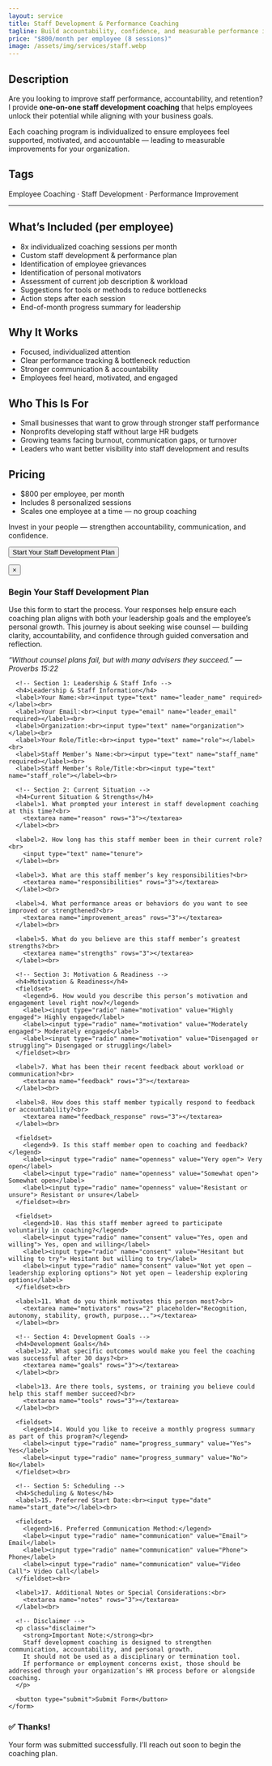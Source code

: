 ```yaml
---
layout: service
title: Staff Development & Performance Coaching
tagline: Build accountability, confidence, and measurable performance improvement.
price: "$800/month per employee (8 sessions)"
image: /assets/img/services/staff.webp
---
```


## Description
Are you looking to improve staff performance, accountability, and retention? I provide **one-on-one staff development coaching** that helps employees unlock their potential while aligning with your business goals.

Each coaching program is individualized to ensure employees feel supported, motivated, and accountable — leading to measurable improvements for your organization.

## Tags
Employee Coaching · Staff Development · Performance Improvement

---

## What’s Included (per employee)
- 8x individualized coaching sessions per month  
- Custom staff development & performance plan  
- Identification of employee grievances  
- Identification of personal motivators  
- Assessment of current job description & workload  
- Suggestions for tools or methods to reduce bottlenecks  
- Action steps after each session  
- End-of-month progress summary for leadership

## Why It Works
- Focused, individualized attention  
- Clear performance tracking & bottleneck reduction  
- Stronger communication & accountability  
- Employees feel heard, motivated, and engaged

## Who This Is For
- Small businesses that want to grow through stronger staff performance  
- Nonprofits developing staff without large HR budgets  
- Growing teams facing burnout, communication gaps, or turnover  
- Leaders who want better visibility into staff development and results

## Pricing
- $800 per employee, per month  
- Includes 8 personalized sessions  
- Scales one employee at a time — no group coaching

Invest in your people — strengthen accountability, communication, and confidence.

<button id="startProcessBtn" class="btn">Start Your Staff Development Plan</button>

<!-- Modal Overlay -->
<div id="formModal" class="form-modal">
  <div class="form-content">
    <button class="close-modal" aria-label="Close Form">&times;</button>
    <form action="https://formspree.io/f/mldpwzwy" method="POST" class="staff-development-form">
      <input type="hidden" name="service" value="Staff Development">
      <h3>Begin Your Staff Development Plan</h3>
      <p>Use this form to start the process. Your responses help ensure each coaching plan aligns with both your leadership goals and the employee’s personal growth. This journey is about seeking wise counsel — building clarity, accountability, and confidence through guided conversation and reflection.</p>
      <p><em>“Without counsel plans fail, but with many advisers they succeed.” — Proverbs 15:22</em></p>

      <!-- Section 1: Leadership & Staff Info -->
      <h4>Leadership & Staff Information</h4>
      <label>Your Name:<br><input type="text" name="leader_name" required></label><br>
      <label>Your Email:<br><input type="email" name="leader_email" required></label><br>
      <label>Organization:<br><input type="text" name="organization"></label><br>
      <label>Your Role/Title:<br><input type="text" name="role"></label><br>
      <label>Staff Member’s Name:<br><input type="text" name="staff_name" required></label><br>
      <label>Staff Member’s Role/Title:<br><input type="text" name="staff_role"></label><br>

      <!-- Section 2: Current Situation -->
      <h4>Current Situation & Strengths</h4>
      <label>1. What prompted your interest in staff development coaching at this time?<br>
        <textarea name="reason" rows="3"></textarea>
      </label><br>

      <label>2. How long has this staff member been in their current role?<br>
        <input type="text" name="tenure">
      </label><br>

      <label>3. What are this staff member’s key responsibilities?<br>
        <textarea name="responsibilities" rows="3"></textarea>
      </label><br>

      <label>4. What performance areas or behaviors do you want to see improved or strengthened?<br>
        <textarea name="improvement_areas" rows="3"></textarea>
      </label><br>

      <label>5. What do you believe are this staff member’s greatest strengths?<br>
        <textarea name="strengths" rows="3"></textarea>
      </label><br>

      <!-- Section 3: Motivation & Readiness -->
      <h4>Motivation & Readiness</h4>
      <fieldset>
        <legend>6. How would you describe this person’s motivation and engagement level right now?</legend>
        <label><input type="radio" name="motivation" value="Highly engaged"> Highly engaged</label>
        <label><input type="radio" name="motivation" value="Moderately engaged"> Moderately engaged</label>
        <label><input type="radio" name="motivation" value="Disengaged or struggling"> Disengaged or struggling</label>
      </fieldset><br>

      <label>7. What has been their recent feedback about workload or communication?<br>
        <textarea name="feedback" rows="3"></textarea>
      </label><br>

      <label>8. How does this staff member typically respond to feedback or accountability?<br>
        <textarea name="feedback_response" rows="3"></textarea>
      </label><br>

      <fieldset>
        <legend>9. Is this staff member open to coaching and feedback?</legend>
        <label><input type="radio" name="openness" value="Very open"> Very open</label>
        <label><input type="radio" name="openness" value="Somewhat open"> Somewhat open</label>
        <label><input type="radio" name="openness" value="Resistant or unsure"> Resistant or unsure</label>
      </fieldset><br>

      <fieldset>
        <legend>10. Has this staff member agreed to participate voluntarily in coaching?</legend>
        <label><input type="radio" name="consent" value="Yes, open and willing"> Yes, open and willing</label>
        <label><input type="radio" name="consent" value="Hesitant but willing to try"> Hesitant but willing to try</label>
        <label><input type="radio" name="consent" value="Not yet open — leadership exploring options"> Not yet open — leadership exploring options</label>
      </fieldset><br>

      <label>11. What do you think motivates this person most?<br>
        <textarea name="motivators" rows="2" placeholder="Recognition, autonomy, stability, growth, purpose..."></textarea>
      </label><br>

      <!-- Section 4: Development Goals -->
      <h4>Development Goals</h4>
      <label>12. What specific outcomes would make you feel the coaching was successful after 30 days?<br>
        <textarea name="goals" rows="3"></textarea>
      </label><br>

      <label>13. Are there tools, systems, or training you believe could help this staff member succeed?<br>
        <textarea name="tools" rows="3"></textarea>
      </label><br>

      <fieldset>
        <legend>14. Would you like to receive a monthly progress summary as part of this program?</legend>
        <label><input type="radio" name="progress_summary" value="Yes"> Yes</label>
        <label><input type="radio" name="progress_summary" value="No"> No</label>
      </fieldset><br>

      <!-- Section 5: Scheduling -->
      <h4>Scheduling & Notes</h4>
      <label>15. Preferred Start Date:<br><input type="date" name="start_date"></label><br>

      <fieldset>
        <legend>16. Preferred Communication Method:</legend>
        <label><input type="radio" name="communication" value="Email"> Email</label>
        <label><input type="radio" name="communication" value="Phone"> Phone</label>
        <label><input type="radio" name="communication" value="Video Call"> Video Call</label>
      </fieldset><br>

      <label>17. Additional Notes or Special Considerations:<br>
        <textarea name="notes" rows="3"></textarea>
      </label><br>

      <!-- Disclaimer -->
      <p class="disclaimer">
        <strong>Important Note:</strong><br>
        Staff development coaching is designed to strengthen communication, accountability, and personal growth.  
        It should not be used as a disciplinary or termination tool.  
        If performance or employment concerns exist, those should be addressed through your organization’s HR process before or alongside coaching.
      </p>

      <button type="submit">Submit Form</button>
    </form>
  </div>
</div>

<!-- Success Message Overlay -->
<div id="successOverlay" class="success-overlay">
  <div class="success-content">
    <h3>✅ Thanks!</h3>
    <p>Your form was submitted successfully. I’ll reach out soon to begin the coaching plan.</p>
  </div>
</div>

<script>
document.addEventListener("DOMContentLoaded", () => {
  const startBtn = document.getElementById("startProcessBtn");
  const modal = document.getElementById("formModal");
  const closeBtn = modal.querySelector(".close-modal");
  const successOverlay = document.getElementById("successOverlay");
  const form = modal.querySelector("form");

  // Open modal
  startBtn.addEventListener("click", () => modal.classList.add("show"));

  // Close modal
  closeBtn.addEventListener("click", () => modal.classList.remove("show"));
  modal.addEventListener("click", (e) => { if (e.target === modal) modal.classList.remove("show"); });

  // Handle form submission
  form.addEventListener("submit", async (e) => {
    e.preventDefault();
    const formData = new FormData(form);
    try {
      const response = await fetch(form.action, {
        method: form.method,
        body: formData,
        headers: { 'Accept': 'application/json' }
      });
      if (response.ok) {
        modal.classList.remove("show");
        successOverlay.classList.add("show");
        form.reset();
        setTimeout(() => successOverlay.classList.remove("show"), 4000);
      } else {
        alert("There was an issue submitting the form. Please try again.");
      }
    } catch {
      alert("Network error. Please try again later.");
    }
  });
});
</script>


